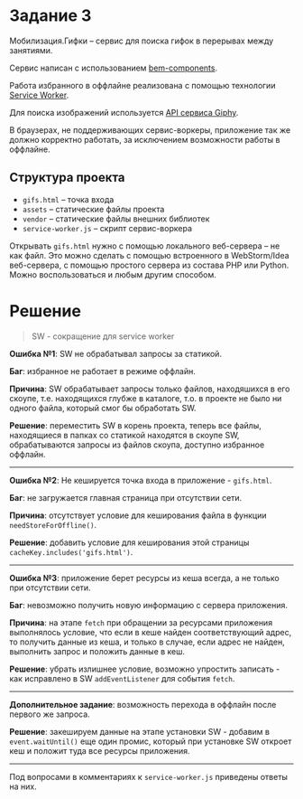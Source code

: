 # Задание 3

Мобилизация.Гифки – сервис для поиска гифок в перерывах между занятиями.

Сервис написан с использованием [bem-components](https://ru.bem.info/platform/libs/bem-components/5.0.0/).

Работа избранного в оффлайне реализована с помощью технологии [Service Worker](https://developer.mozilla.org/ru/docs/Web/API/Service_Worker_API/Using_Service_Workers).

Для поиска изображений используется [API сервиса Giphy](https://github.com/Giphy/GiphyAPI).

В браузерах, не поддерживающих сервис-воркеры, приложение так же должно корректно работать, 
за исключением возможности работы в оффлайне.

## Структура проекта

  * `gifs.html` – точка входа
  * `assets` – статические файлы проекта
  * `vendor` –  статические файлы внешних библиотек
  * `service-worker.js` – скрипт сервис-воркера

Открывать `gifs.html` нужно с помощью локального веб-сервера – не как файл. 
Это можно сделать с помощью встроенного в WebStorm/Idea веб-сервера, с помощью простого сервера
из состава PHP или Python. Можно воспользоваться и любым другим способом.


# Решение
> SW - сокращение для service worker

**Ошибка №1**: SW не обрабатывал запросы за статикой.

**Баг**: избранное не работает в режиме оффлайн.
 
**Причина**: SW обрабатывает запросы только файлов, находяшихся в его скоупе, т.е. 
находящихся глубже в каталоге, т.о. в проекте не было ни одного файла, который
смог бы обработать SW.

**Решение**: переместить SW в корень проекта, теперь все файлы, находящиеся
в папках со статикой находятся в скоупе SW, обрабатываются запросы из файлов
скоупа, доступно избранное оффлайн.
***
**Ошибка №2**: Не кешируется точка входа в приложение - `gifs.html`.

**Баг**: не загружается главная страница при отсутствии сети.

**Причина**: отсутствует условие для кеширования файла в функции
`needStoreForOffline()`.

**Решение**: добавить условие для кеширования этой страницы
`cacheKey.includes('gifs.html')`.
***
**Ошибка №3**: приложение берет ресурсы из кеша всегда, а не только
при отсутствии сети.

**Баг**: невозможно получить новую информацию с сервера приложения.

**Причина**: на этапе `fetch` при обращении за ресурсами приложения
выполнялось условие, что если в кеше найден соответствующий адрес, то
получить данные из кеша, и только в случае, если адрес не найден,
выполнить запрос и положить данные в кеш.

**Решение**: убрать излишнее условие, возможно упростить записать -
как исправлено в SW `addEventListener` для события `fetch`.
***
**Дополнительное задание**: возможность перехода в оффлайн после
первого же запроса.

**Решение**: закешируем данные на этапе установки SW - добавим в
`event.waitUntil()` еще один промис, который при установке SW откроет
кеш и положит туда все ресурсы приложения.
***
Под вопросами в комментариях к `service-worker.js` приведены ответы
на них.




